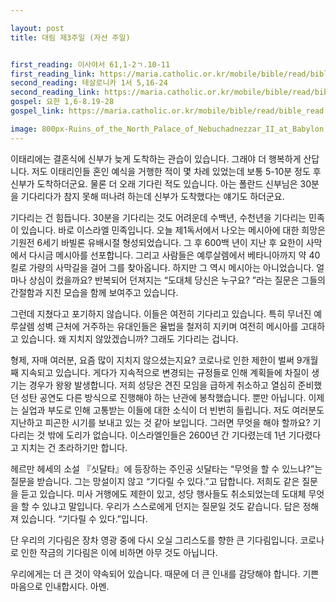 ```yaml
---

layout: post
title: 대림 제3주일 (자선 주일)


first_reading: 이사야서 61,1-2ㄱ.10-11
first_reading_link: https://maria.catholic.or.kr/mobile/bible/read/bible_read.asp?m=1&n=129&p=61
second_reading: 테살로니카 1서 5,16-24
second_reading_link: https://maria.catholic.or.kr/mobile/bible/read/bible_read.asp?m=2&n=159&p=5
gospel: 요한 1,6-8.19-28
gospel_link: https://maria.catholic.or.kr/mobile/bible/read/bible_read.asp?m=2&n=150&p=1

image: 800px-Ruins_of_the_North_Palace_of_Nebuchadnezzar_II_at_Babylon,_Saddam's_palace_appear_on_the_background.jpg
---
```



이태리에는 결혼식에 신부가 늦게 도착하는 관습이 있습니다. 그래야 더 행복하게 산답니다. 저도 이태리인들 혼인 예식을 거행한 적이 몇 차례 있었는데 보통 5-10분 정도 후 신부가 도착하더군요. 물론 더 오래 기다린 적도 있습니다. 아는 폴란드 신부님은 30분을 기다리다가 참지 못해 떠나려 하는데 신부가 도착했다는 얘기도 하더군요.

기다리는 건 힘듭니다. 30분을 기다리는 것도 어려운데 수백년, 수천년을 기다리는 민족이 있습니다. 바로 이스라엘 민족입니다. 오늘 제1독서에서 나오는 메시아에 대한 희망은 기원전 6세기 바빌론 유배시절 형성되었습니다. 그 후 600백 년이 지난 후 요한이 사막에서 다시금 메시아를 선포합니다. 그리고 사람들은 예루살렘에서 베타니아까지 약 40킬로 가량의 사막길을 걸어 그를 찾아옵니다. 하지만 그 역시 메시아는 아니었습니다. 얼마나 상심이 컸을까요? 반복되어 던져지는 “도대체 당신은 누구요? ”라는 질문은 그들의 간절함과 지친 모습을 함께 보여주고 있습니다.

그런데 지쳤다고 포기하지 않습니다. 이들은 여전히 기다리고 있습니다. 특히 무너진 예루살렘 성벽 근처에 거주하는 유대인들은 율법을 철저히 지키며 여전히 메시아를 고대하고 있습니다. 왜 지치지 않았겠습니까? 그래도 기다리는 겁니다.

형제, 자매 여러분, 요즘 많이 지치지 않으셨는지요? 코로나로 인한 제한이 벌써 9개월 째 지속되고 있습니다. 게다가 지속적으로 변경되는 규정들로 인해 계획들에 차질이 생기는 경우가 왕왕 발생합니다. 저희 성당은 견진 모임을 급하게 취소하고 열심히 준비했던 성탄 공연도 다른 방식으로 진행해야 하는 난관에 봉착했습니다. 뿐만 아닙니다. 이제는 실업과 부도로 인해 고통받는 이들에 대한 소식이 더 빈번히 들립니다. 저도 여러분도 지난하고 피곤한 시기를 보내고 있는 것 같아 보입니다.
그러면 무엇을 해야 할까요? 기다리는 것 밖에 도리가 없습니다. 이스라엘인들은 2600년 간 기다렸는데 1년 기다렸다고 지치는 건 초라하기만 합니다.

헤르만 헤세의 소설 『싯달타』에 등장하는 주인공 싯달타는 “무엇을 할 수 있느냐?”는 질문을 받습니다. 그는 망설이지 않고 “기다릴 수 있다.”고 답합니다. 저희도 같은 질문을 듣고 있습니다. 미사 거행에도 제한이 있고, 성당 행사들도 취소되었는데 도대체 무엇을 할 수 있냐고 말입니다. 우리가 스스로에게 던지는 질문일 것도 같습니다. 답은 정해져 있습니다. “기다릴 수 있다.”입니다.

단 우리의 기다림은 장차 영광 중에 다시 오실 그리스도를 향한 큰 기다림입니다. 코로나로 인한 작금의 기다림은 이에 비하면 아무 것도 아닙니다.

우리에게는 더 큰 것이 약속되어 있습니다. 때문에 더 큰 인내를 감당해야 합니다. 기쁜 마음으로 인내합시다. 아멘.
